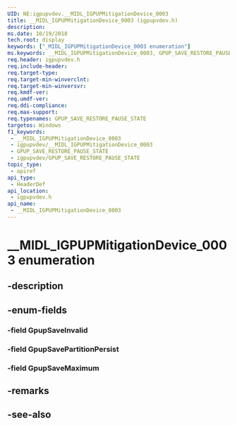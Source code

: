 ```yaml
---
UID: NE:igpupvdev.__MIDL_IGPUPMitigationDevice_0003
title: __MIDL_IGPUPMitigationDevice_0003 (igpupvdev.h)
description: 
ms.date: 10/19/2018
tech.root: display
keywords: ["_MIDL_IGPUPMitigationDevice_0003 enumeration"]
ms.keywords: __MIDL_IGPUPMitigationDevice_0003, GPUP_SAVE_RESTORE_PAUSE_STATE,
req.header: igpupvdev.h
req.include-header: 
req.target-type: 
req.target-min-winverclnt: 
req.target-min-winversvr: 
req.kmdf-ver: 
req.umdf-ver: 
req.ddi-compliance: 
req.max-support: 
req.typenames: GPUP_SAVE_RESTORE_PAUSE_STATE
targetos: Windows
f1_keywords:
 - __MIDL_IGPUPMitigationDevice_0003
 - igpupvdev/__MIDL_IGPUPMitigationDevice_0003
 - GPUP_SAVE_RESTORE_PAUSE_STATE
 - igpupvdev/GPUP_SAVE_RESTORE_PAUSE_STATE
topic_type:
 - apiref
api_type:
 - HeaderDef
api_location:
 - igpupvdev.h
api_name:
 - __MIDL_IGPUPMitigationDevice_0003
---
```


# __MIDL_IGPUPMitigationDevice_0003 enumeration


## -description

## -enum-fields

### -field GpupSaveInvalid

### -field GpupSavePartitionPersist

### -field GpupSaveMaximum

## -remarks

## -see-also

